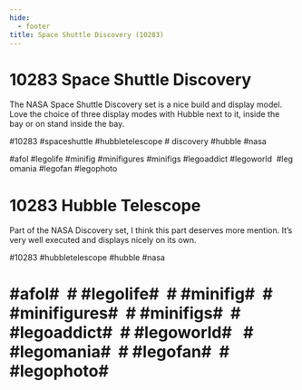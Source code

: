 ```yaml
---
hide:
  - footer
title: Space Shuttle Discovery (10283)
---
```


# 10283 Space Shuttle Discovery

The NASA Space Shuttle Discovery set is a nice build and display model. Love the choice of three display modes with Hubble next to it, inside the bay or on stand inside the bay.

#10283 #spaceshuttle #hubbletelescope # discovery #hubble #nasa

#afol #legolife #minifig #minifigures #minifigs #legoaddict #legoworld  #legomania #legofan #legophoto 
 

# 10283 Hubble Telescope

Part of the NASA Discovery set, I think this part deserves more mention. It’s very well executed and displays nicely on its own.

#10283 #hubbletelescope #hubble #nasa

# #afol#  # #legolife#  # #minifig#  # #minifigures#  # #minifigs#  # #legoaddict#  # #legoworld#   # #legomania#  # #legofan#  # #legophoto#  

